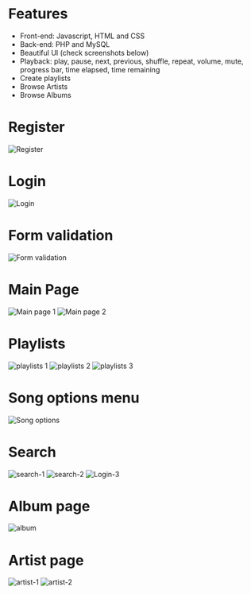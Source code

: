 # Features
- Front-end: Javascript, HTML and CSS
- Back-end: PHP and MySQL
- Beautiful UI (check screenshots below)
- Playback: play, pause, next, previous, shuffle, repeat, volume, mute, progress bar, time elapsed, time remaining
- Create playlists
- Browse Artists
- Browse Albums

# Register
![Register](https://github.com/leomcg/spotify-clone/blob/develop/assets/images/screenshots/register.png?raw=true)

# Login
![Login](https://github.com/leomcg/spotify-clone/blob/develop/assets/images/screenshots/login.png?raw=true)

# Form validation
![Form validation](https://github.com/leomcg/spotify-clone/blob/develop/assets/images/screenshots/form-validation.png?raw=true)

# Main Page
![Main page 1](https://github.com/leomcg/spotify-clone/blob/develop/assets/images/screenshots/main-page.png?raw=true)
![Main page 2](https://github.com/leomcg/spotify-clone/blob/develop/assets/images/screenshots/main-page-2.png?raw=true)

# Playlists
![playlists 1](https://github.com/leomcg/spotify-clone/blob/develop/assets/images/screenshots/new-playlist.png?raw=true)
![playlists 2](https://github.com/leomcg/spotify-clone/blob/develop/assets/images/screenshots/playlists-1.png?raw=true)
![playlists 3](https://github.com/leomcg/spotify-clone/blob/develop/assets/images/screenshots/playlists-2.png?raw=true)

# Song options menu
![Song options](https://github.com/leomcg/spotify-clone/blob/develop/assets/images/screenshots/options-menu.png?raw=true)

# Search
![search-1](https://github.com/leomcg/spotify-clone/blob/develop/assets/images/screenshots/search.png?raw=true)
![search-2](https://github.com/leomcg/spotify-clone/blob/develop/assets/images/screenshots/search-2.png?raw=true)
![Login-3](https://github.com/leomcg/spotify-clone/blob/develop/assets/images/screenshots/search-3.png?raw=true)

# Album page
![album](https://github.com/leomcg/spotify-clone/blob/develop/assets/images/screenshots/album.png?raw=true)

# Artist page
![artist-1](https://github.com/leomcg/spotify-clone/blob/develop/assets/images/screenshots/artist-page.png?raw=true)
![artist-2](https://github.com/leomcg/spotify-clone/blob/develop/assets/images/screenshots/artist-page-2.png?raw=true)

